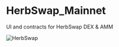 # HerbSwap_Mainnet
UI and contracts for HerbSwap DEX &amp; AMM

![HerbSwap](https://iili.io/gFyZjs.png)
